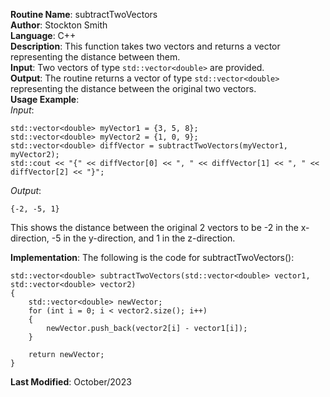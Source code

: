 **Routine Name**: subtractTwoVectors  
**Author**: Stockton Smith  
**Language**: C++  
**Description**: This function takes two vectors and returns a vector representing the distance between them.  
**Input**: Two vectors of type `std::vector<double>` are provided.  
**Output**: The routine returns a vector of type `std::vector<double>` representing the distance between the original two vectors.  
**Usage Example**:   
*Input*:  

    std::vector<double> myVector1 = {3, 5, 8};  
    std::vector<double> myVector2 = {1, 0, 9};  
    std::vector<double> diffVector = subtractTwoVectors(myVector1, myVector2);  
    std::cout << "{" << diffVector[0] << ", " << diffVector[1] << ", " << diffVector[2] << "}";

*Output*:  

    {-2, -5, 1}

This shows the distance between the original 2 vectors to be -2 in the x-direction, -5 in the y-direction, and 1 in the z-direction.

**Implementation**: The following is the code for subtractTwoVectors():  

    std::vector<double> subtractTwoVectors(std::vector<double> vector1, std::vector<double> vector2)
    {
        std::vector<double> newVector;
        for (int i = 0; i < vector2.size(); i++)
        {
            newVector.push_back(vector2[i] - vector1[i]);
        }

        return newVector;
    }

**Last Modified**: October/2023
